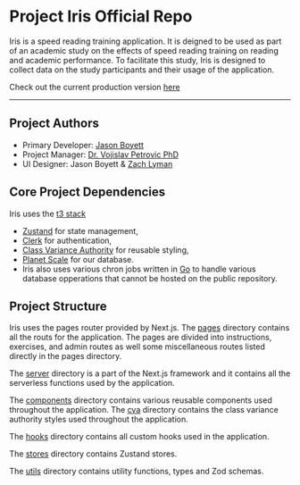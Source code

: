 # Project Iris Official Repo

Iris is a speed reading training application. It is deigned to be used as part of
an academic study on the effects of speed reading training on reading and academic 
performance. To facilitate this study, Iris is designed to collect data on the study
participants and their usage of the application. 

Check out the current production version [here](https://speedread-git-main-jasonboyett.vercel.app/)

---

## Project Authors
- Primary Developer: [Jason Boyett](GitHub.com/JasonBoyett)
- Project Manager: [Dr. Vojislav Petrovic PhD](https://schreiner.edu/su-directory/petrovic-vojislav/)
- UI Designer: Jason Boyett & [Zach Lyman](limeademedia.com) 

## Core Project Dependencies

Iris uses the [t3 stack](https://create.t3.gg/) 
- [Zustand](https://zustand-demo.pmnd.rs/) for state management, 
- [Clerk](https://clerk.com/) for authentication, 
- [Class Variance Authority](https://cva.style/docs) for reusable styling,
- [Planet Scale](https://planetscale.com/) for our database.
- Iris also uses various chron jobs written in [Go](https://go.dev/) to handle various database opperations that cannot be hosted on the public repository.

## Project Structure

Iris uses the pages router provided by Next.js. The [pages](src/pages) directory contains all
the routs for the application. The pages are divided into instructions, exercises, 
and admin routes as well some miscellaneous routes listed directly in the pages directory. 

The [server](src/server) directory is a part of the Next.js framework and it contains
all the serverless functions used by the application.

The [components](src/components) directory contains various reusable components used
throughout the application. 
The [cva](src/cva) directory contains the 
class variance authority styles used throughout the application. 

The [hooks](src/hooks) directory contains all custom hooks used in the application.

The [stores](src/stores) directory contains Zustand stores.

The [utils](src/utils) directory contains utility functions, types and Zod schemas.


